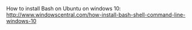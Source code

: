 How to install Bash on Ubuntu on windows 10:
http://www.windowscentral.com/how-install-bash-shell-command-line-windows-10